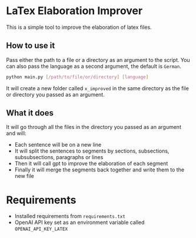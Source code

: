 # LaTex Elaboration Improver

This is a simple tool to improve the elaboration of latex files.

## How to use it
Pass either the path to a file or a directory as an argument to the script.
You can also pass the language as a second argument, the default is `German`.


```bash
python main.py [/path/to/file/or/directory] [language]
```

It will create a new folder called `x_improved` in the same directory as the file or directory you passed as an argument.

## What it does
It will go through all the files in the directory you passed as an argument and will:
- Each sentence will be on a new line
- It will split the sentences to segments by sections, subsections, subsubsections, paragraphs or lines
- Then it will call gpt to improve the elaboration of each segment
- Finally it will merge the segments back together and write them to the new file

# Requirements
- Installed requirements from `requirements.txt`
- OpenAI API key set as an environment variable called `OPENAI_API_KEY_LATEX`
